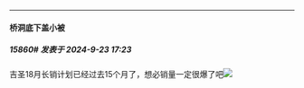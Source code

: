 ﻿
*****

####  桥洞底下盖小被  
##### 15860#       发表于 2024-9-23 17:23

吉圣18月长销计划已经过去15个月了，想必销量一定很爆了吧<img src="https://static.saraba1st.com/image/smiley/face2017/037.png" referrerpolicy="no-referrer">

